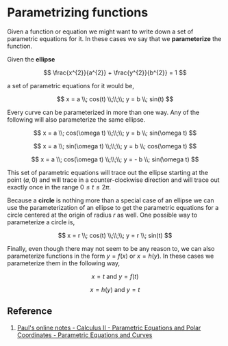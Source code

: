 # Parametrizing functions

Given a function or equation we might want to write down a set of parametric equations for it. In these cases we say that we **parameterize** the function.

Given the **ellipse**

$$
\frac{x^{2}}{a^{2}} + \frac{y^{2}}{b^{2}} = 1
$$

a set of parametric equations for it would be,

$$
x = a \\; cos(t)
\\;\\;\\;
y = b \\; sin(t)
$$

Every curve can be parameterized in more than one way. Any of the following will also parameterize the same ellipse.

$$
x = a \\; cos(\omega t)
\\;\\;\\;
y = b \\; sin(\omega t)
$$

$$
x = a \\; sin(\omega t)
\\;\\;\\;
y = b \\; cos(\omega t)
$$

$$
x = a \\; cos(\omega t)
\\;\\;\\;
y = - b \\; sin(\omega t)
$$

This set of parametric equations will trace out the ellipse starting at the point $(a, 0)$ and will trace in a counter-clockwise direction and will trace out exactly once in the range $0 \leq t \leq 2 \pi$.

Because a **circle** is nothing more than a special case of an ellipse we can use the parameterization of an ellipse to get the parametric equations for a circle centered at the origin of radius $r$ as well. One possible way to parameterize a circle is,

$$
x = r \\; cos(t)
\\;\\;\\;
y = r \\; sin(t)
$$

Finally, even though there may not seem to be any reason to, we can also parameterize functions in the form $y = f(x)$ or $x = h(y)$. In these cases we parameterize them in the following way,

$$
x = t \text{ and } y = f(t)
$$

$$
x = h(y) \text{ and } y = t
$$

## Reference

1. [Paul's online notes - Calculus II - Parametric Equations and Polar Coordinates - Parametric Equations and Curves](https://tutorial.math.lamar.edu/Classes/CalcII/ParametricEqn.aspx)